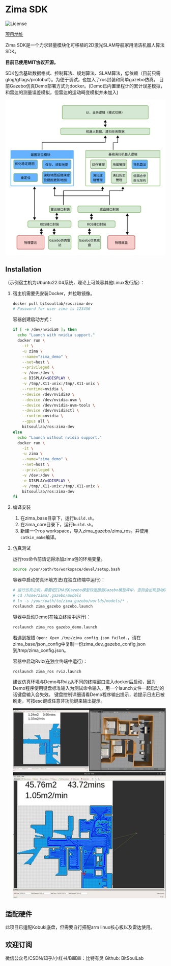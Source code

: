 # Zima SDK

![License](https://img.shields.io/badge/License-MIT-blue.svg)

[项目地址](https://github.com/BitSoulLab/ZIMA.git)

Zima SDK是一个力求轻量模块化可移植的2D激光SLAM导航家用清洁机器人算法SDK。

**目前已使用MIT协议开源。**

SDK包含基础数据格式、控制算法、规划算法、SLAM算法，低依赖（目前只需glog/gflags/protobuf）。为便于调试，也加入了ros封装和简单gazebo仿真。
目前Gazebo仿真Demo部署方式为docker。(Demo已内置里程计的累计误差模拟，和雷达的测量误差模拟，但雷达的运动畸变模拟并未加入)

![架构图](./Doc/ZimaSDK框架.png)

## Installation

（示例宿主机为Ubuntu22.04系统，理论上可兼容其他Linux发行版）：

1. 宿主机需要先安装Docker，并拉取镜像。

    ```bash
    docker pull bitsoullab/ros:zima-dev
    # Password for user zima is 123456
    ```

    容器创建启动方式：

    ```bash
    if [ -e /dev/nvidia0 ]; then
      echo "Launch with nvidia support."
      docker run \
        -it \
        -u zima \
        --name="zima_demo" \
        --net=host \
        --privileged \
        -v /dev:/dev \
        -e DISPLAY=$DISPLAY \
        -v /tmp/.X11-unix:/tmp/.X11-unix \
        --runtime=nvidia \
        --device /dev/nvidia0 \
        --device /dev/nvidia-uvm \
        --device /dev/nvidia-uvm-tools \
        --device /dev/nvidiactl \
        --runtime=nvidia \
        --gpus all \
        bitsoullab/ros:zima-dev
    else
      echo "Launch without nvidia support."
      docker run \
        -it \
        -u zima \
        --name="zima_demo" \
        --net=host \
        --privileged \
        -v /dev:/dev \
        -e DISPLAY=$DISPLAY \
        -v /tmp/.X11-unix:/tmp/.X11-unix \
        bitsoullab/ros:zima-dev
    fi
    ```

1. 编译安装
    1. 在zima_base目录下，运行`build.sh`。
    1. 在zima_core目录下，运行`build.sh`。
    1. 新建一个ros workspace，导入zima_gazebo/zima_ros。并使用`catkin_make`编译。

1. 仿真测试

    运行ros命令前请记得添加zima包的环境变量。

    ```bash
    source /your/path/to/workspace/devel/setup.bash
    ```

    容器中启动仿真环境方法(在独立终端中运行)：

    ```bash
    # 运行仿真之前，需要把ZIMA的Gazebo模型软连接到Gazebo模型库中，否则会出现启动Gazebo卡死，或家具无法显示。具体方法：
    # cd /home/zima/.gazebo/models
    # ln -s /your/path/to/zima_gazebo/worlds/models/* .
    roslaunch zima_gazebo gazebo.launch
    ```

    容器中启动Demo(在独立终端中运行)：

    ```bash
    roslaunch zima_ros gazebo_demo.launch
    ```

    若遇到报错 `Open: Open /tmp/zima_config.json failed.`，请在zima_base/json_config中复制一份zima_dev_gazebo_config.json到/tmp/zima_config.json。

    容器中启动Rviz(在独立终端中运行)：

    ```bash
    roslaunch zima_ros rviz.launch
    ```

    建议仿真环境与Demo与Rviz从不同的终端窗口进入docker后启动，因为Demo程序使用键盘标准输入为测试命令输入，用一个launch文件一起启动的话键盘输入会失效。
    键盘控制详细请看Demo程序输出提示，若提示日志已被刷走，可按esc键或任意非功能键来输出提示。

    ![仿真图示](Doc/ZimaDemo1.jpg)
    ![轨迹图示](Doc/ZimaDemo2.jpg)

## 适配硬件

此项目已适配Kobuki底盘，但需要自行搭配arm linux核心板以及雷达使用。

## 欢迎订阅

微信公众号/CSDN/知乎/小红书/BiliBili：比特有灵
Github: BitSoulLab
